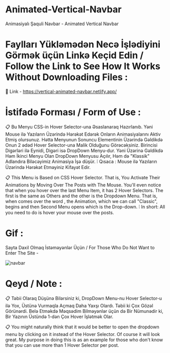 # Animated-Vertical-Navbar

 Animasiyalı Şaquli Navbar - Animated Vertical Navbar 



# Faylları Yükləmədən Necə İşlədiyini Görmək üçün Linkə Keçid Edin / Follow the Link to See How It Works Without Downloading Files :

🔗 Link - https://vertical-animated-navbar.netlify.app/



# İstifadə Forması / Form of Use :

📋 Bu Menyu CSS-in Hover Selector-una Əsaslanaraq Hazırlanıb. Yəni Mouse ilə Yazıların Üzərində Hərəkət Edərək Onların Animasiyalarını Aktiv Etmiş olursunuz. Hətta Menyunun Sonuncu Elementinin Üzərində Gəldikdə Onun 2 ədəd Hover Selector-una Malik Olduğunu Görəcəksiniz. Birincisi Digərləri ilə Eynidi, Digəri isə DropDown Menyu-dur. Yəni Üzərinə Gəldikdə Həm İkinci Menyu Olan DropDown Menyusu Açılır, Həm də "Klassik" Adlandıra Biləcəyimiz Animasiya İşə düşür. 
❕ Qısaca : Mouse ilə Yazıların Üzərində Hərəkət Etməyiniz Kifayət Edir.

📋 This Menu is Based on CSS Hover Selector. That is, You Activate Their Animations by Moving Over The Posts with The Mouse. You'll even notice that when you hover over the last Menu Item, it has 2 Hover Selectors. The first is the same as Others and the other is the Dropdown Menu. That is, when comes over the word , the Animation, which we can call "Classic", begins and then Second Menu opens which is the Drop-down.
❕ In short: All you need to do is hover your mouse over the posts.



#  Gif :

Sayta Daxil Olmaq İstəməyənlər Üçün / For Those Who Do Not Want to Enter The Site -

![navbar](https://user-images.githubusercontent.com/68953801/183503888-2a6457a8-acd4-47a6-ab7e-10739d8f6029.gif)



# Qeyd / Note : 

📋 Təbii Olaraq Düşünə Bilərsiniz ki, DropDown Menu-nu Hover Selector-u ilə Yox, Üstünə Vurmaqla Açmaq Daha Yaxşı Olardı. Təbii ki Çox Gözəl Görünərdi. Belə Etməkdə Məqsədim Bilməyənlər üçün də Bir Nümunədir ki, Bir Yazının Üstündə 1-dən Çox Hover İşlətmək Olar.

📋 You might naturally think that it would be better to open the dropdown menu by clicking on it instead of the Hover Selector. Of course it will look great. My purpose in doing this is as an example for those who don't know that you can use more than 1 Hover Selector per post.
